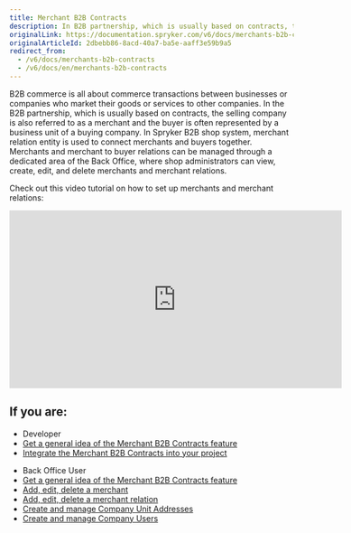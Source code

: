```yaml
---
title: Merchant B2B Contracts
description: In B2B partnership, which is usually based on contracts, the selling company is referred to as merchant and the buyer is represented by a business unit
originalLink: https://documentation.spryker.com/v6/docs/merchants-b2b-contracts
originalArticleId: 2dbebb86-8acd-40a7-ba5e-aaff3e59b9a5
redirect_from:
  - /v6/docs/merchants-b2b-contracts
  - /v6/docs/en/merchants-b2b-contracts
---
```


B2B commerce is all about commerce transactions between businesses or companies who market their goods or services to other companies. In the B2B partnership, which is usually based on contracts, the selling company is also referred to as a merchant and the buyer is often represented by a business unit of a buying company. In Spryker B2B shop system, merchant relation entity is used to connect merchants and buyers together. Merchants and merchant to buyer relations can be managed through a dedicated area of the Back Office, where shop administrators can view, create, edit, and delete merchants and merchant relations.

Check out this video tutorial on how to set up merchants and merchant relations:
<iframe src="https://fast.wistia.net/embed/iframe/aowgi1c6k1" title="How to Setup Merchant B2B Contractships in Spryker B2B Video" allowtransparency="true" frameborder="0" scrolling="no" class="wistia_embed" name="wistia_embed" allowfullscreen="0" mozallowfullscreen="0" webkitallowfullscreen="0" oallowfullscreen="0" msallowfullscreen="0" width="589" height="315"></iframe>

## If you are:

<div class="mr-container">
    <div class="mr-list-container">
        <!-- col1 -->
        <div class="mr-col">
            <ul class="mr-list mr-list-green">
                <li class="mr-title">Developer</li>
                <li><a href="https://documentation.spryker.com/docs/merchants-and-merchant-relations-overview" class="mr-link">Get a general idea of the Merchant B2B Contracts feature</a></li>
                <li><a href="https://documentation.spryker.com/docs/merchant-b2b-contracts-feature-integration" class="mr-link">Integrate the Merchant B2B Contracts into your project</a></li>
            </ul>
        </div>
         <!-- col2 -->
        <div class="mr-col">
            <ul class="mr-list mr-list-blue">
                <li class="mr-title"> Back Office User</li>
                 <li><a href="https://documentation.spryker.com/docs/merchants-and-merchant-relations-overview" class="mr-link">Get a general idea of the Merchant B2B Contracts feature</a></li>
                <li><a href="https://documentation.spryker.com/docs/managing-merchants" class="mr-link">Add, edit, delete a merchant</a></li>
                <li><a href="https://documentation.spryker.com/docs/managing-merchant-relations" class="mr-link">Add, edit, delete a merchant relation</a></li>
                <li><a href="https://documentation.spryker.com/docs/managing-company-unit-addresses" class="mr-link">Create and manage Company Unit Addresses</a></li>
                <li><a href="https://documentation.spryker.com/docs/managing-company-users" class="mr-link">Create and manage Company Users</a></li>
            </ul>
        </div>
        </div>
</div>



